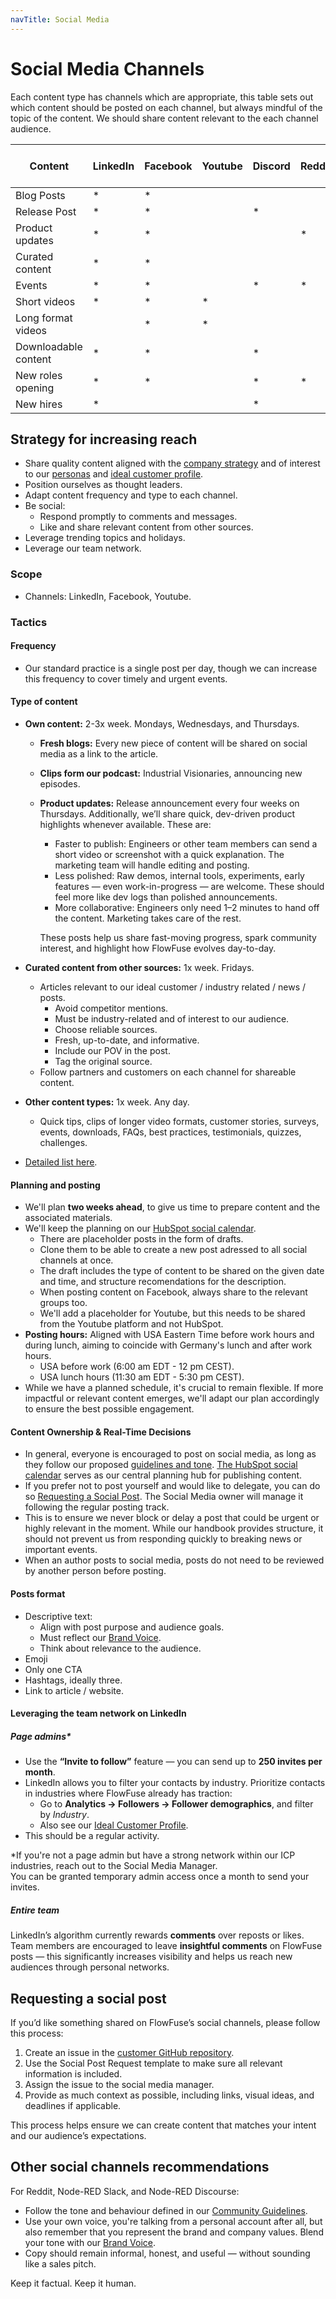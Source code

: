 ```yaml
---
navTitle: Social Media
---
```


# Social Media Channels

Each content type has channels which are appropriate, this table sets out which content should be posted on each channel, but always mindful of the topic of the content. We should share content relevant to the each channel audience.

|Content              |LinkedIn |Facebook |Youtube  |Discord |Reddit |Node-RED Slack|Node-RED Discourse|
|---                  |---      |---      |---      |---     |---    |---           |---               |
|Blog Posts           |*        |*        |         |        |       |              |                  |
|Release Post         |*        |*        |         |*       |       |*             |*                 |
|Product updates      |*        |*        |         |        |*      |*             |*                 |
|Curated content      |*        |*        |         |        |       |              |                  |
|Events               |*        |*        |         |*       |*      |*             |*                 |
|Short videos         |*        |*        |*        |        |       |              |                  |
|Long format videos   |         |*        |*        |        |       |              |                  |
|Downloadable content |*        |*        |         |*       |       |*             |                  |
|New roles opening    |*        |*        |         |*       |*      |*             |*                 |
|New hires            |*        |         |         |*       |       |              |                  |

## Strategy for increasing reach

- Share quality content aligned with the [company strategy](/handbook/company/strategy/) and of interest to our [personas](/handbook/product/personas/#personas) and [ideal customer profile](https://docs.google.com/document/d/1krMIUJvosw8xUQog_iq_FEvI9R5WEo9ZyWUCdTb9XnQ/edit#heading=h.3rr2wuny55dl). 
- Position ourselves as thought leaders.
- Adapt content frequency and type to each channel.
- Be social:
    - Respond promptly to comments and messages.
    - Like and share relevant content from other sources.
- Leverage trending topics and holidays.
- Leverage our team network.

### Scope

- Channels: LinkedIn, Facebook, Youtube.

### Tactics

#### Frequency

- Our standard practice is a single post per day, though we can increase this frequency to cover timely and urgent events.

#### Type of content

- **Own content:** 2-3x week. Mondays, Wednesdays, and Thursdays.
    - **Fresh blogs:** Every new piece of content will be shared on social media as a link to the article.
    - **Clips form our podcast:** Industrial Visionaries, announcing new episodes.
    - **Product updates:** Release announcement every four weeks on Thursdays. Additionally, we’ll share quick, dev-driven product highlights whenever available. These are:
        - Faster to publish: Engineers or other team members can send a short video or screenshot with a quick explanation. The marketing team will handle editing and posting.
        - Less polished: Raw demos, internal tools, experiments, early features — even work-in-progress — are welcome. These should feel more like dev logs than polished announcements.
        - More collaborative: Engineers only need 1–2 minutes to hand off the content. Marketing takes care of the rest.

        These posts help us share fast-moving progress, spark community interest, and highlight how FlowFuse evolves day-to-day.

- **Curated content from other sources:** 1x week. Fridays.
    - Articles relevant to our ideal customer / industry related / news / posts.
        - Avoid competitor mentions.
        - Must be industry-related and of interest to our audience.
        - Choose reliable sources.
        - Fresh, up-to-date, and informative.
        - Include our POV in the post.
        - Tag the original source.
    - Follow partners and customers on each channel for shareable content.
- **Other content types:** 1x week. Any day.
    - Quick tips, clips of longer video formats, customer stories, surveys, events, downloads, FAQs, best practices, testimonials, quizzes, challenges.
- [Detailed list here](https://docs.google.com/spreadsheets/d/1Ifz6f7D_ZxCxJkAS9LbdvdnEAae0tGFEqkGVHcnn2TU/edit?usp=sharing).

#### Planning and posting

- We'll plan **two weeks ahead**, to give us time to prepare content and the associated materials.
- We'll keep the planning on our [HubSpot social calendar](https://app-eu1.hubspot.com/social/26586079/manage/calendar).
    - There are placeholder posts in the form of drafts.
    - Clone them to be able to create a new post adressed to all social channels at once.
    - The draft includes the type of content to be shared on the given date and time, and structure recomendations for the description.
    - When posting content on Facebook, always share to the relevant groups too.
    - We'll add a placeholder for Youtube, but this needs to be shared from the Youtube platform and not HubSpot.
- **Posting hours:** Aligned with USA Eastern Time before work hours and during lunch, aiming to coincide with Germany's lunch and after work hours.
    - USA before work (6:00 am EDT - 12 pm CEST).
    - USA lunch hours (11:30 am EDT -  5:30 pm CEST).
- While we have a planned schedule, it's crucial to remain flexible. If more impactful or relevant content emerges, we'll adapt our plan accordingly to ensure the best possible engagement.

#### Content Ownership & Real-Time Decisions

- In general, everyone is encouraged to post on social media, as long as they follow our proposed [guidelines and tone](/handbook/marketing/brand-voice/). [The HubSpot social calendar](https://app-eu1.hubspot.com/social/26586079/manage/calendar) serves as our central planning hub for publishing content.
- If you prefer not to post yourself and would like to delegate, you can do so [Requesting a Social Post](/handbook/marketing/social-media/#requesting-a-social-post). The Social Media owner will manage it following the regular posting track. 
- This is to ensure we never block or delay a post that could be urgent or highly relevant in the moment. While our handbook provides structure, it should not prevent us from responding quickly to breaking news or important events.
- When an author posts to social media, posts do not need to be reviewed by another person before posting.

#### Posts format

- Descriptive text: 
    - Align with post purpose and audience goals.
    - Must reflect our [Brand Voice](/handbook/marketing/brand-voice/).
    - Think about relevance to the audience.
- Emoji
- Only one CTA
- Hashtags, ideally three.
- Link to article / website.

#### Leveraging the team network on LinkedIn

##### Page admins*

- Use the **“Invite to follow”** feature — you can send up to **250 invites per month**.
- LinkedIn allows you to filter your contacts by industry. Prioritize contacts in industries where FlowFuse already has traction:  
    - Go to **Analytics → Followers → Follower demographics**, and filter by *Industry*.
    - Also see our [Ideal Customer Profile](/handbook/marketing/messaging/#ideal-customer-profile-(icp)).
- This should be a regular activity.

*If you're not a page admin but have a strong network within our ICP industries, reach out to the Social Media Manager.  
You can be granted temporary admin access once a month to send your invites.

##### Entire team

LinkedIn’s algorithm currently rewards **comments** over reposts or likes.  
Team members are encouraged to leave **insightful comments** on FlowFuse posts — this significantly increases visibility and helps us reach new audiences through personal networks.

## Requesting a social post

If you’d like something shared on FlowFuse’s social channels, please follow this process:

1. Create an issue in the [customer GitHub repository](https://github.com/FlowFuse/customer/issues).
1. Use the Social Post Request template to make sure all relevant information is included.
1. Assign the issue to the social media manager.
1. Provide as much context as possible, including links, visual ideas, and deadlines if applicable.

This process helps ensure we can create content that matches your intent and our audience’s expectations.

## Other social channels recommendations 

For Reddit, Node-RED Slack, and Node-RED Discourse:


- Follow the tone and behaviour defined in our [Community Guidelines](/handbook/marketing/community/community-guidelines/).
- Use your own voice, you're talking from a personal account after all, but also remember that you represent the brand and company values. Blend your tone with our [Brand Voice](/handbook/marketing/brand-voice/#participating-in-community-spaces-(e.g.-node-red-forum%2C-github%2C-discord)).
- Copy should remain informal, honest, and useful — without sounding like a sales pitch.

Keep it factual. Keep it human.
